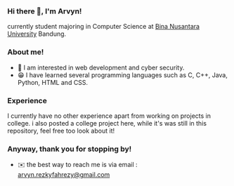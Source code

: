 ### Hi there 👋, I'm Arvyn!

currently student majoring in Computer Science at [Bina Nusantara University](https://binus.ac.id/) Bandung.

### About me!
- 👀 I am interested in web development and cyber security.
- 😁 I have learned several programming languages such as C, C++, Java, Python, HTML and CSS.

### Experience
I currently have no other experience apart from working on projects in college.
i also  posted a college project here, while it's was still in this repository, feel free too look about it!

### Anyway, thank you for stopping by!
- ✉️ the best way to reach me is via email : arvyn.rezkyfahrezy@gmail.com


<!--
**Arvynrf/Arvynrf** is a ✨ _special_ ✨ repository because its `README.md` (this file) appears on your GitHub profile.

Here are some ideas to get you started:

- 🔭 I’m currently working on ...
- 🌱 I’m currently learning ...
- 👯 I’m looking to collaborate on ...
- 🤔 I’m looking for help with ...
- 💬 Ask me about ...
- 📫 How to reach me: ...
- 😄 Pronouns: ...
- ⚡ Fun fact: ...
-->

